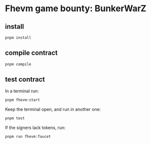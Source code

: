 # Fhevm game bounty: BunkerWarZ

## install

```bash
pnpm install
```

## compile contract
```bash
pnpm compile
```

## test contract
In a terminal run: 
```bash
pnpm fhevm:start 
```

Keep the terminal open, and run in another one:
```bash
pnpm test
```

If the signers lack tokens, run:
```bash
pnpm run fhevm:faucet
```